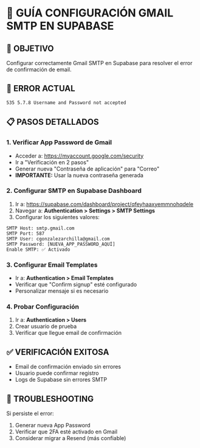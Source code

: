 # 📧 GUÍA CONFIGURACIÓN GMAIL SMTP EN SUPABASE

## 🎯 OBJETIVO
Configurar correctamente Gmail SMTP en Supabase para resolver el error de confirmación de email.

## 🚨 ERROR ACTUAL
```
535 5.7.8 Username and Password not accepted
```

## 📋 PASOS DETALLADOS

### 1. Verificar App Password de Gmail
- Acceder a: https://myaccount.google.com/security
- Ir a "Verificación en 2 pasos"
- Generar nueva "Contraseña de aplicación" para "Correo"
- **IMPORTANTE:** Usar la nueva contraseña generada

### 2. Configurar SMTP en Supabase Dashboard
1. Ir a: https://supabase.com/dashboard/project/qfeyhaaxyemmnohqdele
2. Navegar a: **Authentication > Settings > SMTP Settings**
3. Configurar los siguientes valores:

```
SMTP Host: smtp.gmail.com
SMTP Port: 587
SMTP User: cgonzalezarchilla@gmail.com
SMTP Password: [NUEVA_APP_PASSWORD_AQUÍ]
Enable SMTP: ✅ Activado
```

### 3. Configurar Email Templates
- Ir a: **Authentication > Email Templates**
- Verificar que "Confirm signup" esté configurado
- Personalizar mensaje si es necesario

### 4. Probar Configuración
1. Ir a: **Authentication > Users**
2. Crear usuario de prueba
3. Verificar que llegue email de confirmación

## ✅ VERIFICACIÓN EXITOSA
- Email de confirmación enviado sin errores
- Usuario puede confirmar registro
- Logs de Supabase sin errores SMTP

## 🔧 TROUBLESHOOTING
Si persiste el error:
1. Generar nueva App Password
2. Verificar que 2FA esté activado en Gmail
3. Considerar migrar a Resend (más confiable)

